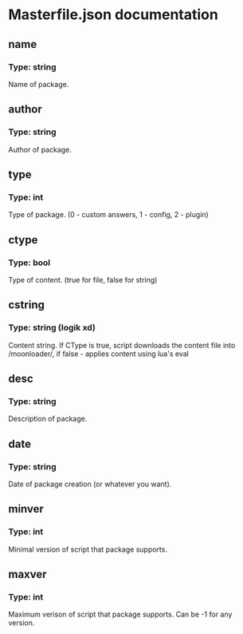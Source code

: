 # Masterfile.json documentation
## name
### Type: string
Name of package.
## author
### Type: string
Author of package.
## type
### Type: int
Type of package. (0 - custom answers, 1 - config, 2 - plugin)
## ctype
### Type: bool
Type of content. (true for file, false for string)
## cstring
### Type: string (logik xd)
Content string. If CType is true, script downloads the content file into /moonloader/, if false - applies content using lua's eval
## desc
### Type: string
Description of package.
## date
### Type: string
Date of package creation (or whatever you want).
## minver
### Type: int
Minimal version of script that package supports.
## maxver
### Type: int
Maximum verison of script that package supports. Can be -1 for any version.
